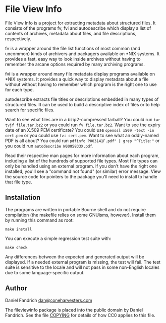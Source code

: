 # File View Info

File View Info is a project for extracting metadata about structured files.
It consists of the programs fv, fvi and autodescribe which display a list of
contents of archives, metadata about files, and file descriptions,
respectively.

fv is a wrapper around the file list functions of most common (and uncommon)
kinds of archivers and packagers available on *NIX systems. It provides a fast,
easy way to look inside archives without having to remember the arcane options
required by many archiving programs.

fvi is a wrapper around many file metadata display programs available on *NIX
systems. It provides a quick way to display metadata about a file without
without having to remember which program is the right one to use for each type.

autodescribe extracts file titles or descriptions embedded in many types of
structured files. It can be used to build a descriptive index of files or to
help search for specific files.

Want to see what files are in a bzip2-compressed tarball? You could run `tar
tvjf file.tar.bz2` or you could run `fv file.tar.bz2`. Want to see the expiry
date of an X.509 PEM certificate?  You could use `openssl x509 -text -in
cert.pem` or you could use `fvi cert.pem`. Want to see what an oddly-named PDF
is all about? You could run `pdfinfo P003141F.pdf" | grep "^Title:"` or you could run
`autodescribe W0005833X.pdf`.

Read their respective man pages for more information about each program,
including a list of the hundreds of supported file types. Most file types can
only be handled using an external program. If you don't have the right one
installed, you'll see a "command not found" (or similar) error message.  View
the source code for pointers to the package you'll need to install to handle
that file type.

## Installation

The programs are written in portable Bourne shell and do not require
compilation (the makefile relies on some GNUisms, however).  Install them by
running this command as root:

    make install

You can execute a simple regression test suite with:

    make check

Any differences between the expected and generated output will be displayed.
If a needed external program is missing, the test will fail. The test suite is
sensitive to the locale and will not pass in some non-English locales due to
some language-specific output.

## Author

Daniel Fandrich <dan@coneharvesters.com>

The fileviewinfo package is placed into the public domain by Daniel Fandrich.
See the file [COPYING](COPYING) for details of how CC0 applies to this file.
